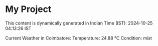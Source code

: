 # My Project

This content is dynamically generated in Indian Time (IST): 2024-10-25 04:13:26 IST


Current Weather in Coimbatore:
Temperature: 24.88 °C
Condition: mist
